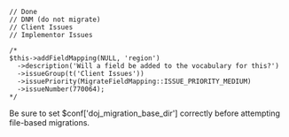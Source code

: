     // Done
    // DNM (do not migrate)
    // Client Issues
    // Implementor Issues

    /*
    $this->addFieldMapping(NULL, 'region')
      ->description('Will a field be added to the vocabulary for this?')
      ->issueGroup(t('Client Issues'))
      ->issuePriority(MigrateFieldMapping::ISSUE_PRIORITY_MEDIUM)
      ->issueNumber(770064);
    */


Be sure to set $conf['doj_migration_base_dir'] correctly before attempting
file-based migrations.
